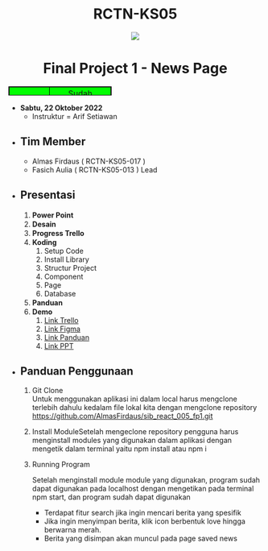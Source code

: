 <h1 align="center">RCTN-KS05</h1>
<p align="center"><img src="https://cdn3.iconfinder.com/data/icons/basic-mobile-part-2/512/newspaper-512.png"></img></p>
<h1 align="center">Final Project 1 - News Page</h1>
<table style="height: 18px; width: 40.6406%; border-collapse: collapse; border-style: solid; border-color: #000000; background-color: #00ff00;" border="1">
<tbody>
<tr style="height: 18px;">
<td style="width: 10.2409%; height: 18px; text-align: center;">Status</td>
<td style="width: 17.6138%; height: 18px; text-align: center;">Sudah Mentoring</td>
</tr>
</tbody>
</table>
<ul>
<li><strong>Sabtu, 22 Oktober 2022</strong>
<ul>
<li>Instruktur = Arif Setiawan</li>
</ul>
</li>
</ul>
<ul>
<li>
<h2><strong>Tim Member</strong></h2>
<ul>
<li>Almas Firdaus ( RCTN-KS05-017 )</li>
<li>Fasich Aulia ( RCTN-KS05-013 ) Lead</li>
</ul>
</li>
<li>
<h2><strong>Presentasi</strong></h2>
<ol>
<li><strong>Power Point&nbsp;<img src="https://th.bing.com/th/id/R.be3ac70294c05169eed6a40d955faae8?rik=hiPqCTAnr0d7IA&amp;riu=http%3a%2f%2fwww.hyperband.in%2fwp-content%2fuploads%2f2019%2f07%2ftick-inside-circle.png&amp;ehk=YgDnkcuRdC8BstqY0p45weYAh%2fcCA8lXI%2btCkYypjT0%3d&amp;risl=&amp;pid=ImgRaw&amp;r=0" alt="" width="15" height="15" /></strong></li>
<li><strong>Desain <img src="https://th.bing.com/th/id/R.be3ac70294c05169eed6a40d955faae8?rik=hiPqCTAnr0d7IA&amp;riu=http%3a%2f%2fwww.hyperband.in%2fwp-content%2fuploads%2f2019%2f07%2ftick-inside-circle.png&amp;ehk=YgDnkcuRdC8BstqY0p45weYAh%2fcCA8lXI%2btCkYypjT0%3d&amp;risl=&amp;pid=ImgRaw&amp;r=0" alt="" width="15" height="15" /></strong></li>
<li><strong>Progress Trello <img src="https://th.bing.com/th/id/R.be3ac70294c05169eed6a40d955faae8?rik=hiPqCTAnr0d7IA&amp;riu=http%3a%2f%2fwww.hyperband.in%2fwp-content%2fuploads%2f2019%2f07%2ftick-inside-circle.png&amp;ehk=YgDnkcuRdC8BstqY0p45weYAh%2fcCA8lXI%2btCkYypjT0%3d&amp;risl=&amp;pid=ImgRaw&amp;r=0" alt="" width="15" height="15" /></strong></li>
<li><strong>Koding <img src="https://th.bing.com/th/id/R.be3ac70294c05169eed6a40d955faae8?rik=hiPqCTAnr0d7IA&amp;riu=http%3a%2f%2fwww.hyperband.in%2fwp-content%2fuploads%2f2019%2f07%2ftick-inside-circle.png&amp;ehk=YgDnkcuRdC8BstqY0p45weYAh%2fcCA8lXI%2btCkYypjT0%3d&amp;risl=&amp;pid=ImgRaw&amp;r=0" alt="" width="15" height="15" /></strong>
<ol>
<li>Setup Code</li>
<li>Install Library</li>
<li>Structur Project</li>
<li>Component</li>
<li>Page</li>
<li>Database</li>
</ol>
</li>
<li><strong>Panduan <img src="https://th.bing.com/th/id/R.be3ac70294c05169eed6a40d955faae8?rik=hiPqCTAnr0d7IA&amp;riu=http%3a%2f%2fwww.hyperband.in%2fwp-content%2fuploads%2f2019%2f07%2ftick-inside-circle.png&amp;ehk=YgDnkcuRdC8BstqY0p45weYAh%2fcCA8lXI%2btCkYypjT0%3d&amp;risl=&amp;pid=ImgRaw&amp;r=0" alt="" width="15" height="15" /></strong></li>
<li><strong>Demo <img src="https://th.bing.com/th/id/R.be3ac70294c05169eed6a40d955faae8?rik=hiPqCTAnr0d7IA&amp;riu=http%3a%2f%2fwww.hyperband.in%2fwp-content%2fuploads%2f2019%2f07%2ftick-inside-circle.png&amp;ehk=YgDnkcuRdC8BstqY0p45weYAh%2fcCA8lXI%2btCkYypjT0%3d&amp;risl=&amp;pid=ImgRaw&amp;r=0" alt="" width="15" height="15" /></strong>
<ol>
<li><a href="https://docs.google.com/presentation/d/1yltnErTPmDcQrtYDA6Kkr4zqmiiYLryh/edit?usp=sharing&ouid=101891266544378704929&rtpof=true&sd=true">Link Trello</a></li>
<li><a href="https://www.figma.com/file/K73tF4tMFftcmnrrGcN59m/Untitled?node-id=0%3A1" >Link Figma</a></li>
<li><a href="https://docs.google.com/document/d/1eAHejYBek6cTxrIyOlnWQbBSwKpdb8ci/edit?usp=sharing&ouid=101891266544378704929&rtpof=true&sd=true">Link Panduan</a></li>
<li><a href="https://docs.google.com/presentation/d/1yltnErTPmDcQrtYDA6Kkr4zqmiiYLryh/edit?usp=sharing&ouid=101891266544378704929&rtpof=true&sd=true">Link PPT</a></li>
</ol>
</li>
</ol>
</li>
<li>
<h2><strong>Panduan Penggunaan</strong></h2>
<ol>
<li>
<p>Git Clone<br />Untuk menggunakan aplikasi ini dalam local harus mengclone terlebih dahulu kedalam file lokal kita dengan mengclone repository <a href="https://github.com/AlmasFirdaus/sib_react_005_fp1.git">https://github.com/AlmasFirdaus/sib_react_005_fp1.git</a></p>
</li>
<li>
<p>Install ModuleSetelah mengeclone repository pengguna harus menginstall modules yang digunakan dalam aplikasi dengan mengetik dalam terminal yaitu npm install atau npm i&nbsp;</p>
</li>
<li>Running Program<br />
<p>Setelah menginstall module module yang digunakan, program sudah dapat digunakan pada localhost dengan mengetikan pada terminal npm start, dan program sudah dapat digunakan</p>
<ul>
<li>Terdapat fitur search jika ingin mencari berita yang spesifik</li>
<li>Jika ingin menyimpan berita, klik icon berbentuk love hingga berwarna merah.</li>
<li>Berita yang disimpan akan muncul pada page saved news</li>
</ul>
</li>
</ol>
</li>
</ul>